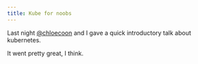 ```yaml
---
title: Kube for noobs
---
```


Last night [@chloecoon](https://twitter.com/chloecoon) and I gave a quick introductory talk about kubernetes.

It went pretty great, I think.

<script async class="speakerdeck-embed" data-id="70da27500add4bbabae7c7bc8e7fabb1" data-ratio="0.888888888888889" src="//speakerdeck.com/assets/embed.js"></script>
